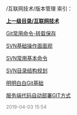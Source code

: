 /互联网技术/版本管理 索引：


**[上一级目录/互联网技术](/互联网技术/index.md)**

[Git常用命令-转载保存](/互联网技术/版本管理/Git常用命令-转载保存.md)

[SVN基础操作面面观](/互联网技术/版本管理/SVN基础操作面面观.md)

[SVN常用基本命令](/互联网技术/版本管理/SVN常用基本命令.md)

[SVN目录结构规划](/互联网技术/版本管理/SVN目录结构规划.md)

[明明白白Git基础](/互联网技术/版本管理/明明白白Git基础.md)

[服务端代码自动部署GIT方式](/互联网技术/版本管理/服务端代码自动部署GIT方式.md)


<font size=2 color='grey'> 2019-04-03 15:54 </font>